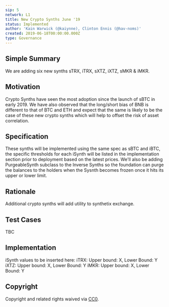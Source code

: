 ```yaml
---
sip: 5
network: L1
title: New Crypto Synths June '19
status: Implemented
author: 'Kain Warwick (@kaiynne), Clinton Ennis (@hav-noms)'
created: 2019-06-18T00:00:00.000Z
type: Governance
---
```


## Simple Summary
<!--"If you can't explain it simply, you don't understand it well enough." Provide a simplified and layman-accessible explanation of the SIP.-->
We are adding six new synths sTRX, iTRX, sXTZ, iXTZ, sMKR & iMKR.

## Motivation
<!--The motivation is critical for SIPs that want to change Synthetix. It should clearly explain why the existing protocol specification is inadequate to address the problem that the SIP solves. SIP submissions without sufficient motivation may be rejected outright.-->
Crypto Synths have seen the most adoption since the launch of sBTC in early 2019. We have also observed that the long/short bias of BNB is different to that of BTC and ETH and expect that the same is likely to be the case of these new crypto synths which will help to offset the risk of asset correlation.

## Specification
<!--The technical specification should describe the syntax and semantics of any new feature.-->
These synths will be implemented using the same spec as sBTC and iBTC, the specific thresholds for each iSynth will be listed in the implementation section prior to deployment based on the latest prices.
We'll also be adding PurgeableSynth subclass to the Inverse Synths so the foundation can purge the balances to the holders when the Sysnth becomes frozen once it hits its upper or lower limit.

## Rationale
<!--The rationale fleshes out the specification by describing what motivated the design and why particular design decisions were made. It should describe alternate designs that were considered and related work, e.g. how the feature is supported in other languages. The rationale may also provide evidence of consensus within the community, and should discuss important objections or concerns raised during discussion.-->
Additional crypto synths will add utility to synthetix exchange.

## Test Cases
<!--Test cases for an implementation are mandatory for SIPs but can be included with the implementation..-->
TBC

## Implementation
<!--The implementations must be completed before any SIP is given status "Implemented", but it need not be completed before the SIP is "Approved". While there is merit to the approach of reaching consensus on the specification and rationale before writing code, the principle of "rough consensus and running code" is still useful when it comes to resolving many discussions of API details.-->
iSynth values to be inserted here:
iTRX: Upper bound: X, Lower Bound: Y
iXTZ: Upper bound: X, Lower Bound: Y
iMKR: Upper bound: X, Lower Bound: Y

## Copyright
Copyright and related rights waived via [CC0](https://creativecommons.org/publicdomain/zero/1.0/).
